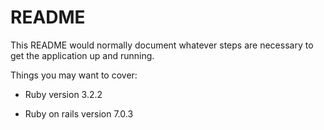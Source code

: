 # README

This README would normally document whatever steps are necessary to get the
application up and running.

Things you may want to cover:

* Ruby version 3.2.2

* Ruby on rails version 7.0.3

